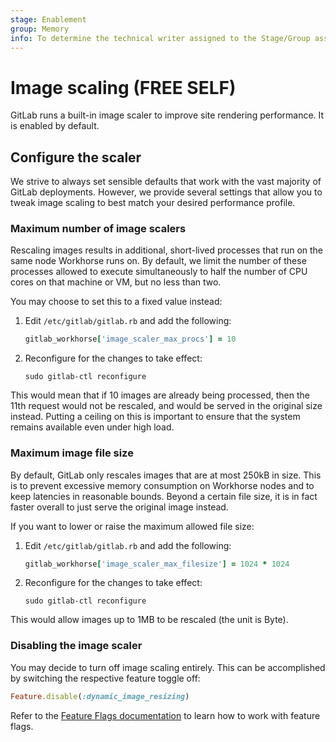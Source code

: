 ```yaml
---
stage: Enablement
group: Memory
info: To determine the technical writer assigned to the Stage/Group associated with this page, see https://about.gitlab.com/handbook/engineering/ux/technical-writing/#designated-technical-writers
---
```


# Image scaling **(FREE SELF)**

GitLab runs a built-in image scaler to improve site rendering performance. It is enabled by default.

## Configure the scaler

We strive to always set sensible defaults that work with the vast majority of GitLab deployments.
However, we provide several settings that allow you to tweak image scaling to best match your
desired performance profile.

### Maximum number of image scalers

Rescaling images results in additional, short-lived processes that run on the same node Workhorse
runs on. By default, we limit the number of these processes allowed to execute simultaneously
to half the number of CPU cores on that machine or VM, but no less than two.

You may choose to set this to a fixed value instead:

1. Edit `/etc/gitlab/gitlab.rb` and add the following:

   ```ruby
   gitlab_workhorse['image_scaler_max_procs'] = 10
   ```

1. Reconfigure for the changes to take effect:

   ```shell
   sudo gitlab-ctl reconfigure
   ```

This would mean that if 10 images are already being processed, then the 11th request would not be
rescaled, and would be served in the original size instead. Putting a ceiling on this is important
to ensure that the system remains available even under high load.

### Maximum image file size

By default, GitLab only rescales images that are at most 250kB in size. This is to prevent excessive
memory consumption on Workhorse nodes and to keep latencies in reasonable bounds. Beyond a certain
file size, it is in fact faster overall to just serve the original image instead.

If you want to lower or raise the maximum allowed file size:

1. Edit `/etc/gitlab/gitlab.rb` and add the following:

   ```ruby
   gitlab_workhorse['image_scaler_max_filesize'] = 1024 * 1024
   ```

1. Reconfigure for the changes to take effect:

   ```shell
   sudo gitlab-ctl reconfigure
   ```

This would allow images up to 1MB to be rescaled (the unit is Byte).

### Disabling the image scaler

You may decide to turn off image scaling entirely. This can be accomplished by switching the respective
feature toggle off:

```ruby
Feature.disable(:dynamic_image_resizing)
```

Refer to the [Feature Flags documentation](https://docs.gitlab.com/ee/administration/feature_flags.html)
to learn how to work with feature flags.
